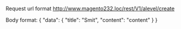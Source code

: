 Request url format http://www.magento232.loc/rest/V1/alevel/create

Body format:
{
"data":
        {
            "title": "Smit",
            "content": "content"
        }
}

